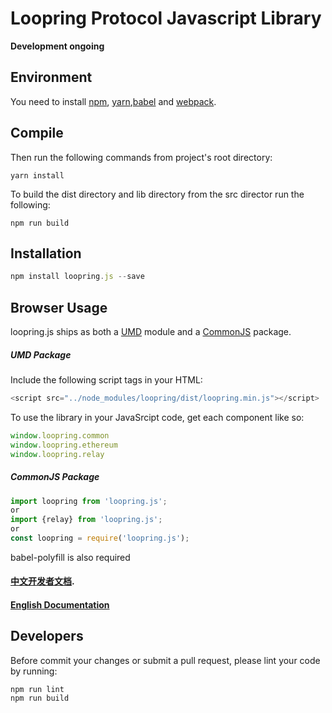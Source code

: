# Loopring Protocol Javascript Library

**Development ongoing**

## Environment

You need to install [npm](https://www.npmjs.com/get-npm), [yarn](https://yarnpkg.com/lang/en/docs/cli/install/),[babel](https://babeljs.io/docs/en/index.html) and [webpack](https://github.com/webpack/webpack).

## Compile

Then run the following commands from project's root directory:

```
yarn install 
```

To build the dist directory and lib directory from the src director run the following:

```
npm run build
```

## Installation

```javascript
npm install loopring.js --save
```

## Browser Usage

loopring.js ships as both a [UMD](https://github.com/umdjs/umd) module and a [CommonJS](https://en.wikipedia.org/wiki/CommonJS) package.

##### UMD Package

Include the following script tags in your HTML:

```javascript
<script src="../node_modules/loopring/dist/loopring.min.js"></script>
```

To use the library in your JavaSrcipt code, get each component like so:

```javascript
window.loopring.common
window.loopring.ethereum
window.loopring.relay
```

##### CommonJS  Package

```javascript
import loopring from 'loopring.js';
or
import {relay} from 'loopring.js';
or
const loopring = require('loopring.js');
```

babel-polyfill is also required

####  [中文开发者文档](https://github.com/Loopring/loopring.js/wiki/loopring.js-v2.0.0-%E4%B8%AD%E6%96%87%E5%BC%80%E5%8F%91%E8%80%85%E6%96%87%E6%A1%A3). 

####  [English Documentation](https://github.com/Loopring/loopring.js/wiki/loopring.js-v2.0.0-English-Developer%E2%80%99s-Documentation)

## Developers

Before commit your changes or submit a pull request, please lint your code by running:

```
npm run lint
npm run build
```
